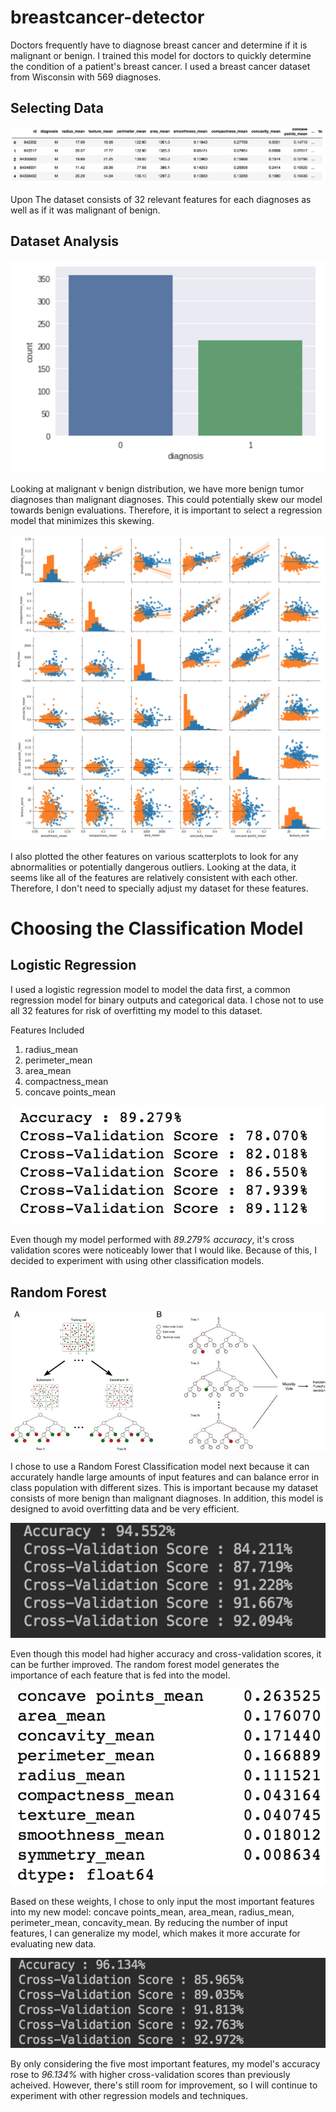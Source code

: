 # breastcancer-detector

Doctors frequently have to diagnose breast cancer and determine if it is malignant or benign. I trained this model
for doctors to quickly determine the condition of a patient's breast cancer. I used a breast cancer dataset
from Wisconsin with 569 diagnoses.

## Selecting Data

![network structure](https://github.com/KingArthurZ3/breastcancer-detector/blob/master/rsc/training-data.png "network_structure")

Upon The dataset consists of 32 relevant features for each diagnoses as well as if it was malignant of benign.

## Dataset Analysis

![network structure](https://github.com/KingArthurZ3/breastcancer-detector/blob/master/rsc/Diagnosis-Distribution.png  "network_structure")

Looking at malignant v benign distribution, we have more benign tumor diagnoses than malignant diagnoses.
This could potentially skew our model towards benign evaluations. Therefore, it is important to select a regression model
that minimizes this skewing.

![network structure](https://github.com/KingArthurZ3/breastcancer-detector/blob/master/rsc/feature-comparison.png  "network_structure")

I also plotted the other features on various scatterplots to look for any abnormalities or potentially dangerous outliers.
Looking at the data, it seems like all of the features are relatively consistent with each other. Therefore, I don't
need to specially adjust my dataset for these features.

# Choosing the Classification Model

## Logistic Regression

I used a logistic regression model to model the data first, a common regression model for binary outputs and
categorical data. I chose not to use all 32 features for risk of overfitting my model to this dataset.

Features Included

1. radius_mean
2. perimeter_mean
3. area_mean
4. compactness_mean
5. concave points_mean

![network structure](https://github.com/KingArthurZ3/breastcancer-detector/blob/master/rsc/Logistic-Stats.png  "network_structure")

Even though my model performed with *89.279% accuracy*, it's cross validation scores were noticeably lower that I would like.
Because of this, I decided to experiment with using other classification models.

## Random Forest

![network structure](https://github.com/KingArthurZ3/breastcancer-detector/blob/master/rsc/RandomForestDiagram.png  "network_structure")

I chose to use a Random Forest Classification model next because it can accurately handle large amounts of input
features and can balance error in class population with different sizes. This is important because my dataset consists
of more benign than malignant diagnoses. In addition, this model is designed to avoid overfitting data and be very efficient.

![network structure](https://github.com/KingArthurZ3/breastcancer-detector/blob/master/rsc/RandomForest-11fet.png  "network_structure")

Even though this model had higher accuracy and cross-validation scores, it can be further improved. The random forest model
generates the importance of each feature that is fed into the model.

![network structure](https://github.com/KingArthurZ3/breastcancer-detector/blob/master/rsc/feature-weights.png  "network_structure")

Based on these weights, I chose to only input the most important features into my new model: concave points_mean,
area_mean, radius_mean, perimeter_mean, concavity_mean. By reducing the number of input features, I can generalize my
model, which makes it more accurate for evaluating new data.

![network structure](https://github.com/KingArthurZ3/breastcancer-detector/blob/master/rsc/RandomForest-5fet.png  "network_structure")

By only considering the five most important features, my model's accuracy rose to *96.134%* with higher cross-validation
scores than previously acheived. However, there's still room for improvement, so I will continue to experiment with other
regression models and techniques.